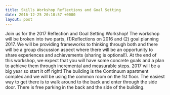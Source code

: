 ```yaml
---
title: Skills Workshop Reflections and Goal Setting
date: 2016-12-25 20:10:57 +0000
layout: post
---
```


Join us for the 2017 Reflection and Goal Setting Workshop! The workshop will be broken into two parts, (1)Reflections on 2016 and (2) goal planning 2017. We will be providing frameworks to thinking through both and there will be a group discussion aspect where there will be an opportunity to share experiences and achievements (sharing is optional!). At the end of this workshop, we expect that you will have some concrete goals and a plan to achieve them through incremental and measurable steps. 2017 will be a big year so start it off right! The building is the Continuum apartment complex and we will be using the common room on the 1st floor. The easiest way to get there is to walk around to the back and enter through the side door. There is free parking in the back and the side of the building.
